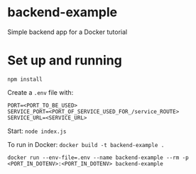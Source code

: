 # backend-example
Simple backend app for a Docker tutorial

# Set up and running
`npm install`

Create a `.env` file  with:

```
PORT=<PORT_TO_BE_USED>
SERVICE_PORT=<PORT_OF_SERVICE_USED_FOR_/service_ROUTE>
SERVICE_URL=<SERVICE_URL>
```

Start:
`node index.js`

To run in Docker:
`docker build -t backend-example .`

`docker run --env-file=.env --name backend-example --rm -p <PORT_IN_DOTENV>:<PORT_IN_DOTENV> backend-example`
